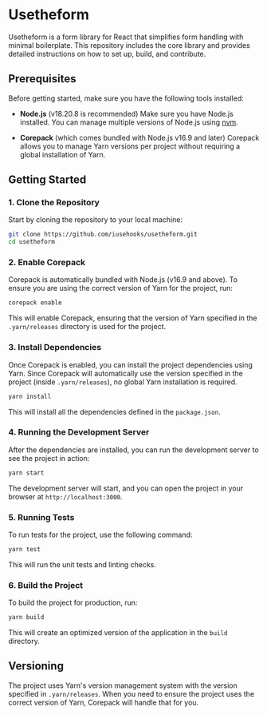 # Usetheform

Usetheform is a form library for React that simplifies form handling with minimal boilerplate. This repository includes the core library and provides detailed instructions on how to set up, build, and contribute.

## Prerequisites

Before getting started, make sure you have the following tools installed:

- **Node.js** (v18.20.8 is recommended)
  Make sure you have Node.js installed. You can manage multiple versions of Node.js using [nvm](https://github.com/nvm-sh/nvm).

- **Corepack** (which comes bundled with Node.js v16.9 and later)
  Corepack allows you to manage Yarn versions per project without requiring a global installation of Yarn.

## Getting Started

### 1. Clone the Repository

Start by cloning the repository to your local machine:

```bash
git clone https://github.com/iusehooks/usetheform.git
cd usetheform
```

### 2. Enable Corepack

Corepack is automatically bundled with Node.js (v16.9 and above). To ensure you are using the correct version of Yarn for the project, run:

```bash
corepack enable
```

This will enable Corepack, ensuring that the version of Yarn specified in the `.yarn/releases` directory is used for the project.

### 3. Install Dependencies

Once Corepack is enabled, you can install the project dependencies using Yarn. Since Corepack will automatically use the version specified in the project (inside `.yarn/releases`), no global Yarn installation is required.

```bash
yarn install
```

This will install all the dependencies defined in the `package.json`.

### 4. Running the Development Server

After the dependencies are installed, you can run the development server to see the project in action:

```bash
yarn start
```

The development server will start, and you can open the project in your browser at `http://localhost:3000`.

### 5. Running Tests

To run tests for the project, use the following command:

```bash
yarn test
```

This will run the unit tests and linting checks.

### 6. Build the Project

To build the project for production, run:

```bash
yarn build
```

This will create an optimized version of the application in the `build` directory.

## Versioning

The project uses Yarn's version management system with the version specified in `.yarn/releases`. When you need to ensure the project uses the correct version of Yarn, Corepack will handle that for you.
